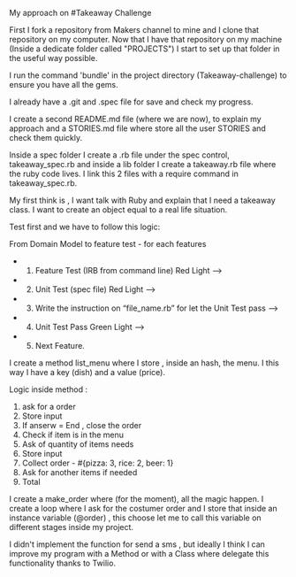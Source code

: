 My approach on #Takeaway Challenge

First I fork a repository from Makers channel to mine and I clone
that repository on my computer. Now that I have that repository on my
machine (Inside a dedicate folder called "PROJECTS") I start to set up
that folder in the useful way possible.

I run the command 'bundle' in the project directory (Takeaway-challenge)
to ensure you have all the gems.

I already have a .git and .spec file for save and check my progress.

I create a second README.md file (where we are now), to explain my approach
and a STORIES.md file where store all the user STORIES and check them quickly.

Inside a spec folder I create a .rb file under the spec control, takeaway_spec.rb
and inside a lib folder I create a takeaway.rb file where the ruby code lives.
I link this 2 files with a require command in takeaway_spec.rb.

My first think is , I want talk with Ruby and explain that I need a takeaway class.
I want to create an object equal to a real life situation.

Test first and we have to follow this logic:  

From Domain Model to feature test - for each features

* 1. Feature Test (IRB from command line) Red Light —>
* 2. Unit Test (spec file) Red Light —>
* 3. Write the instruction on “file_name.rb” for let the Unit Test pass —>
* 4. Unit Test Pass Green Light —>
* 5. Next Feature.

I create a method list_menu where I store , inside an hash, the menu.
I this way I have a key (dish) and a value (price).

Logic inside method :
1. ask for a order  
2. Store input       
3. If anserw = End , close the order  
4. Check if item is in the menu
5. Ask of quantity of items needs
6. Store input
7. Collect order - #{pizza: 3, rice: 2, beer: 1}
8. Ask for another items if needed
9. Total

I create a make_order where (for the moment), all the magic happen.
I create a loop where I ask for the costumer order and I store that inside an
instance variable (@order) , this choose let me to call this variable on
different stages inside my project.

I didn't implement the function for send a sms , but ideally I think I can
improve my program with a Method or with a Class where delegate this functionality
thanks to Twilio.
